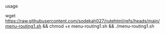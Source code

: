 usage 

wget https://raw.githubusercontent.com/sodekah027/rutehtml/refs/heads/main/menu-routing1.sh && chmod +x menu-routing1.sh && ./menu-routing1.sh
